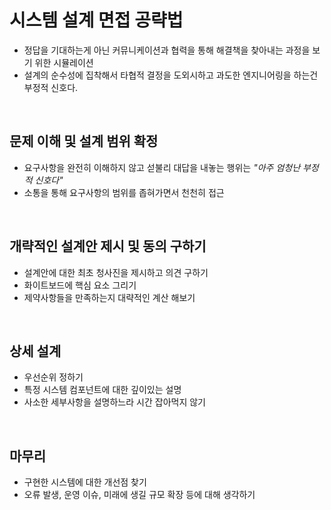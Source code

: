 # 시스템 설계 면접 공략법

- 정답을 기대하는게 아닌 커뮤니케이션과 협력을 통해 해결책을 찾아내는 과정을 보기 위한 시뮬레이션
- 설계의 순수성에 집착해서 타협적 결정을 도외시하고 과도한 엔지니어링을 하는건 부정적 신호다.

<br />

## 문제 이해 및 설계 범위 확정

- 요구사항을 완전히 이해하지 않고 섣불리 대답을 내놓는 행위는 _"아주 엄청난 부정적 신호다"_
- 소통을 통해 요구사항의 범위를 좁혀가면서 천천히 접근

<br />

## 개략적인 설계안 제시 및 동의 구하기

- 설계안에 대한 최초 청사진을 제시하고 의견 구하기
- 화이트보드에 핵심 요소 그리기
- 제약사항들을 만족하는지 대략적인 계산 해보기

<br />

## 상세 설계

- 우선순위 정하기
- 특정 시스템 컴포넌트에 대한 깊이있는 설명
- 사소한 세부사항을 설명하느라 시간 잡아먹지 않기

<br />

## 마무리

- 구현한 시스템에 대한 개선점 찾기
- 오류 발생, 운영 이슈, 미래에 생길 규모 확장 등에 대해 생각하기

#
